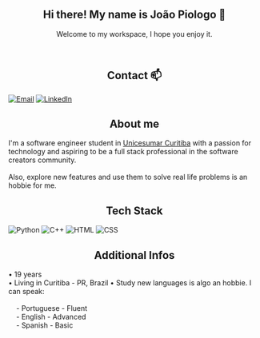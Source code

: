
<h2 align="center">
Hi there! My name is João Piologo 👋
</h2>

<p align="center">
Welcome to my workspace, I hope you enjoy it.
</p><br>

<h2 align="center">
Contact 📫
</h2>

[![Email](https://img.shields.io/badge/Microsoft_Outlook-0078D4?style=for-the-badge&logo=microsoft-outlook&logoColor=white)](mailto:joaotpiologo@hotmail.com)
[![LinkedIn](https://img.shields.io/badge/LinkedIn-0077B5?style=for-the-badge&logo=linkedin&logoColor=white)](https://www.linkedin.com/in/joão-piologo-85ba9a226/)
<h2 align="center">
About me
</h2>

I'm a software engineer student in [Unicesumar Curitiba](https://www.unicesumar.edu.br/home/) with a passion for technology and aspiring to be a full stack professional in the software creators community. <br><br>Also, explore new features and use them to solve real life problems is an hobbie for me.

<h2 align="center">
Tech Stack <br>
</h2>

![Python](https://img.shields.io/badge/Python-3776AB?style=for-the-badge&logo=python&logoColor=white)
![C++](https://img.shields.io/badge/C%2B%2B-00599C?style=for-the-badge&logo=c%2B%2B&logoColor=white)
![HTML](https://img.shields.io/badge/HTML5-E34F26?style=for-the-badge&logo=html5&logoColor=white)
![CSS](	https://img.shields.io/badge/CSS-239120?&style=for-the-badge&logo=css3&logoColor=white)

<h2 align="center">
Additional Infos
</h2>
<p>
• 19 years <br>
• Living in Curitiba - PR, Brazil
• Study new languages is algo an hobbie. I can speak: <br><br>
&nbsp&nbsp&nbsp&nbsp- Portuguese - Fluent<br>
&nbsp&nbsp&nbsp&nbsp- English - Advanced<br>
&nbsp&nbsp&nbsp&nbsp- Spanish - Basic
</p>
